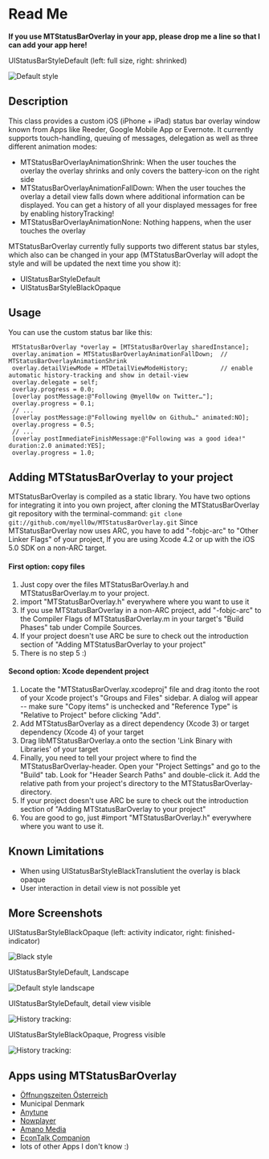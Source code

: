 Read Me
=====================

**If you use MTStatusBarOverlay in your app, please drop me a line so that I can add your app here!**

UIStatusBarStyleDefault (left: full size, right: shrinked)

![Default style](https://img.skitch.com/20101223-r1ddre3u4sjmn4htkqw3bhp84j.jpg "Default style")

Description
-----------------

This class provides a custom iOS (iPhone + iPad) status bar overlay window known from Apps like Reeder, Google Mobile App or Evernote.
It currently supports touch-handling, queuing of messages, delegation as well as three different animation modes:
 
* MTStatusBarOverlayAnimationShrink: When the user touches the overlay the overlay shrinks and only covers the battery-icon on the right side
* MTStatusBarOverlayAnimationFallDown: When the user touches the overlay a detail view falls down where additional information can be displayed. You can get a history of all your displayed messages for free by enabling historyTracking!
* MTStatusBarOverlayAnimationNone: Nothing happens, when the user touches the overlay

MTStatusBarOverlay currently fully supports two different status bar styles, which also can be changed in your app (MTStatusBarOverlay will adopt the style and will be updated the next time you show it):

* UIStatusBarStyleDefault
* UIStatusBarStyleBlackOpaque

Usage
------------------

You can use the custom status bar like this:

     MTStatusBarOverlay *overlay = [MTStatusBarOverlay sharedInstance];
	 overlay.animation = MTStatusBarOverlayAnimationFallDown;  // MTStatusBarOverlayAnimationShrink
	 overlay.detailViewMode = MTDetailViewModeHistory;         // enable automatic history-tracking and show in detail-view
	 overlay.delegate = self;
	 overlay.progress = 0.0;
     [overlay postMessage:@"Following @myell0w on Twitter…"];
     overlay.progress = 0.1;
 	 // ...
     [overlay postMessage:@"Following myell0w on Github…" animated:NO];
     overlay.progress = 0.5;
   	 // ...
     [overlay postImmediateFinishMessage:@"Following was a good idea!" duration:2.0 animated:YES];
     overlay.progress = 1.0;


Adding MTStatusBarOverlay to your project
------------------
MTStatusBarOverlay is compiled as a static library. You have two options for integrating it into you own project, after cloning the MTStatusBarOverlay git repository with the terminal-command: `git clone git://github.com/myell0w/MTStatusBarOverlay.git`
Since MTStatusBarOverlay now uses ARC, you have to add "-fobjc-arc" to "Other Linker Flags" of your project, If you are using Xcode 4.2 or up with the iOS 5.0 SDK on a non-ARC target.

#### First option: copy files
1. Just copy over the files MTStatusBarOverlay.h and MTStatusBarOverlay.m to your project.
2. import "MTStatusBarOverlay.h" everywhere where you want to use it
3. If you use MTStatusBarOverlay in a non-ARC project, add "-fobjc-arc" to the Compiler Flags of MTStatusBarOverlay.m in your target's "Build Phases" tab under Compile Sources.
4. If your project doesn't use ARC be sure to check out the introduction section of "Adding MTStatusBarOverlay to your project"
5. There is no step 5 :)

#### Second option: Xcode dependent project
1. Locate the "MTStatusBarOverlay.xcodeproj" file and drag itonto the root of your Xcode project's "Groups and Files"  sidebar.  A dialog will appear -- make sure "Copy items" is unchecked and "Reference Type" is "Relative to Project" before clicking "Add".
2. Add MTStatusBarOverlay as a direct dependency (Xcode 3) or target dependency (Xcode 4) of your target
3. Drag libMTStatusBarOverlay.a onto the section 'Link Binary with Libraries' of your target
4. Finally, you need to tell your project where to find the MTStatusBarOverlay-header. Open your "Project Settings" and go to the "Build" tab. Look for "Header Search Paths" and double-click it.  Add the relative path from your project's directory to the MTStatusBarOverlay-directory.
5. If your project doesn't use ARC be sure to check out the introduction section of "Adding MTStatusBarOverlay to your project"
6. You are good to go, just #import "MTStatusBarOverlay.h" everywhere where you want to use it.


Known Limitations
----------------------- 
* When using UIStatusBarStyleBlackTranslutient the overlay is black opaque
* User interaction in detail view is not possible yet


More Screenshots
------------------------

UIStatusBarStyleBlackOpaque (left: activity indicator, right: finished-indicator)

![Black style](https://img.skitch.com/20101223-rj8s32db61cb29w7k3fbpahktg.jpg "Black style")

UIStatusBarStyleDefault, Landscape

![Default style landscape](https://img.skitch.com/20101223-8ibm6egd7mu3fd8andgmtw9by5.jpg "Default style landscape")

UIStatusBarStyleDefault, detail view visible

![History tracking:](https://img.skitch.com/20101226-b1k5hjbmfyepd2mh6nbdbgw6a4.jpg "History tracking")

UIStatusBarStyleBlackOpaque, Progress visible

![History tracking:](https://img.skitch.com/20110223-rm4mjnn7w2yp4qeuactjfiiah5.png "History tracking")


Apps using MTStatusBarOverlay
------------------------
* [Öffnungszeiten Österreich](http://www.oeffnungszeitenapp.at/ "oeffnungszeitenapp.at")
* Municipal Denmark
* [Anytune](http://bit.ly/anytune-itunes-preview "Anytune")
* [Nowplayer](http://itunes.apple.com/us/app/nowplayer/id438805892?mt=8&ls=1 "Nowplayer")
* [Amano Media](http://www.amanomedia.at/ "Amano Media")
* [EconTalk Companion](http://itunes.apple.com/us/app/econtalk-companion/id456671102?mt=8 "EconTalk Companion")
* lots of other Apps I don't know :)

